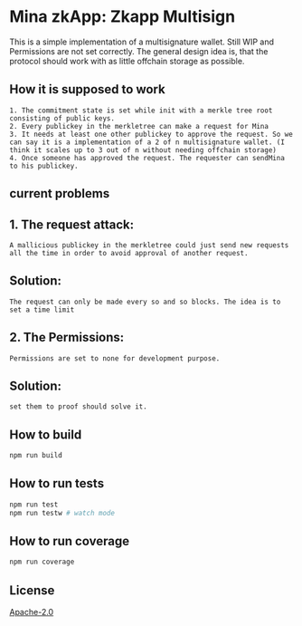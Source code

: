 # Mina zkApp: Zkapp Multisign

This is a simple implementation of a multisignature wallet. Still WIP and Permissions are not set correctly.
The general design idea is, that the protocol should work with as little offchain storage as possible.

## How it is supposed to work

```
1. The commitment state is set while init with a merkle tree root consisting of public keys.
2. Every publickey in the merkletree can make a request for Mina
3. It needs at least one other publickey to approve the request. So we can say it is a implementation of a 2 of n multisignature wallet. (I think it scales up to 3 out of n without needing offchain storage)
4. Once someone has approved the request. The requester can sendMina to his publickey.
```

## current problems

## 1. The request attack:

```
A mallicious publickey in the merkletree could just send new requests all the time in order to avoid approval of another request.
```

## Solution:

```
The request can only be made every so and so blocks. The idea is to set a time limit
```

## 2. The Permissions:

```
Permissions are set to none for development purpose.
```

## Solution:

```
set them to proof should solve it.
```
## How to build

```sh
npm run build
```

## How to run tests

```sh
npm run test
npm run testw # watch mode
```

## How to run coverage

```sh
npm run coverage
```

## License

[Apache-2.0](LICENSE)
